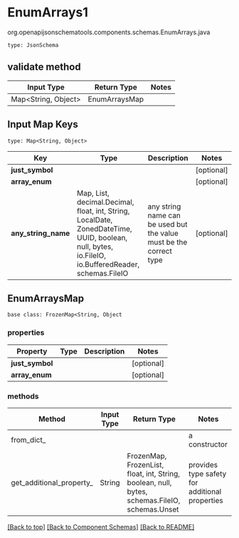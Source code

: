 # EnumArrays1
org.openapijsonschematools.components.schemas.EnumArrays.java
```
type: JsonSchema
```

## validate method
| Input Type | Return Type | Notes |
| ---------- | ----------- | ----- |
| Map<String, Object> | EnumArraysMap | |

## Input Map Keys
```
type: Map<String, Object>
```
Key | Type |  Description | Notes
------------ | ------------- | ------------- | -------------
**just_symbol** |  |  | [optional]
**array_enum** |  |  | [optional]
**any_string_name** | Map, List, decimal.Decimal, float, int, String, LocalDate, ZonedDateTime, UUID, boolean, null, bytes, io.FileIO, io.BufferedReader, schemas.FileIO | any string name can be used but the value must be the correct type | [optional]

## EnumArraysMap
```
base class: FrozenMap<String, Object
```

### properties
Property | Type | Description | Notes
-------- | ---- | ----------- | -----
**just_symbol** |  |  | [optional]
**array_enum** |  |  | [optional]

### methods
Method | Input Type | Return Type | Notes
------ | ---------- | ----------- | ------
from_dict_ |  |  | a constructor
get_additional_property_ | String | FrozenMap, FrozenList, float, int, String, boolean, null, bytes, schemas.FileIO, schemas.Unset | provides type safety for additional properties


[[Back to top]](#top) [[Back to Component Schemas]](../../../README.md#Component-Schemas) [[Back to README]](../../../README.md)
